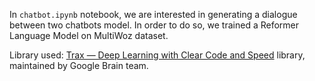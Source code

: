 In `chatbot.ipynb` notebook, we are interested in generating a dialogue between two  chatbots model. In order to do so, we trained a Reformer Language Model on MultiWoz dataset.

Library used: [Trax — Deep Learning with Clear Code and Speed](https://github.com/google/trax) library, maintained by Google Brain team.

